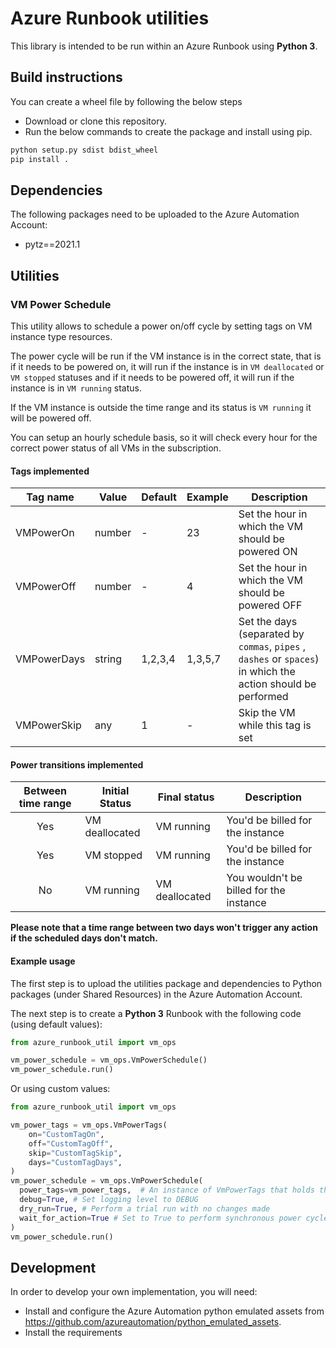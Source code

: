 # Azure Runbook utilities

This library is intended to be run within an Azure Runbook using **Python 3**.

## Build instructions

You can create a wheel file by following the below steps

* Download or clone this repository.
* Run the below commands to create the package and install using pip.

```bash
python setup.py sdist bdist_wheel
pip install .
```

## Dependencies

The following packages need to be uploaded to the Azure Automation Account:

* pytz==2021.1

## Utilities

### VM Power Schedule

This utility allows to schedule a power on/off cycle by setting tags on VM instance type resources.

The power cycle will be run if the VM instance is in the correct state, that is if it needs to be powered on, it will
run if the instance is in `VM deallocated` or `VM stopped` statuses and if it needs to be powered off, it will run if
the instance is in `VM running` status.

If the VM instance is outside the time range and its status is `VM running` it will be powered off.

You can setup an hourly schedule basis, so it will check every hour for the correct power status of all VMs in the
subscription.

#### Tags implemented

|Tag name|Value|Default|Example|Description|
|--------|-----|-------|-------|-----------|
|VMPowerOn|number|-|23|Set the hour in which the VM should be powered ON|
|VMPowerOff|number|-|4|Set the hour in which the VM should be powered OFF|
|VMPowerDays|string|1,2,3,4|1,3,5,7|Set the days (separated by `commas`, `pipes` , `dashes` or `spaces`) in which the action should be performed|
|VMPowerSkip|any|1|-|Skip the VM while this tag is set|

#### Power transitions implemented

|Between time range|Initial Status|Final status|Description|
|:------------------:|--------------|------------|-----------|
|Yes|VM deallocated|VM running|You'd be billed for the instance|
|Yes|VM stopped|VM running|You'd be billed for the instance|
|No|VM running|VM deallocated|You wouldn't be billed for the instance|

**Please note that a time range between two days won't trigger any action if the scheduled days don't match.**

#### Example usage

The first step is to upload the utilities package and dependencies to Python packages (under Shared Resources) in the
Azure Automation Account.

The next step is to create a **Python 3** Runbook with the following code (using default values):

```python
from azure_runbook_util import vm_ops

vm_power_schedule = vm_ops.VmPowerSchedule()
vm_power_schedule.run()
```

Or using custom values:

```python
from azure_runbook_util import vm_ops

vm_power_tags = vm_ops.VmPowerTags(
    on="CustomTagOn",
    off="CustomTagOff",
    skip="CustomTagSkip",
    days="CustomTagDays",
)
vm_power_schedule = vm_ops.VmPowerSchedule(
  power_tags=vm_power_tags,  # An instance of VmPowerTags that holds the name of the tags to lookup
  debug=True, # Set logging level to DEBUG
  dry_run=True, # Perform a trial run with no changes made
  wait_for_action=True # Set to True to perform synchronous power cycle actions
)
vm_power_schedule.run()
```

## Development

In order to develop your own implementation, you will need:

* Install and configure the Azure Automation python emulated assets
  from https://github.com/azureautomation/python_emulated_assets.
* Install the requirements